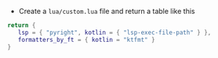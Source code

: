 - Create a `lua/custom.lua` file and return a table like this

```lua
return {
   lsp = { "pyright", kotlin = { "lsp-exec-file-path" } },
   formatters_by_ft = { kotlin = "ktfmt" }
}
```
